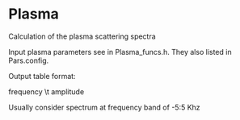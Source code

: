 # Plasma
Calculation of the plasma scattering spectra

Input plasma parameters see in Plasma_funcs.h. They also listed in Pars.config.

Output table format:

frequency \t amplitude

Usually consider spectrum at frequency band of -5:5 Khz

